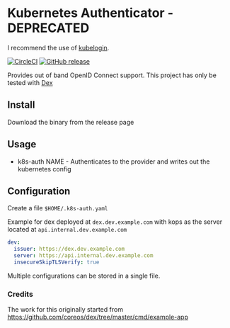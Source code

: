 # Kubernetes Authenticator - DEPRECATED

I recommend the use of [kubelogin](https://github.com/int128/kubelogin).

[![CircleCI](https://circleci.com/gh/sstarcher/k8s-auth.svg?style=shield)](https://circleci.com/gh/sstarcher/k8s-auth)
[![GitHub release](https://img.shields.io/github/release/sstarcher/k8s-auth.svg)](https://github.com/sstarcher/k8s-auth/releases)

Provides out of band OpenID Connect support.  This project has only be tested with [Dex](https://github.com/coreos/dex/)

## Install

Download the binary from the release page

## Usage

* k8s-auth NAME - Authenticates to the provider and writes out the kubernetes config

## Configuration

Create a file `$HOME/.k8s-auth.yaml`

Example for dex deployed at `dex.dev.example.com` with kops as the server located at `api.internal.dev.example.com`
```yaml
dev:
  issuer: https://dex.dev.example.com
  server: https://api.internal.dev.example.com
  insecureSkipTLSVerify: true
```

Multiple configurations can be stored in a single file.

### Credits
The work for this originally started from https://github.com/coreos/dex/tree/master/cmd/example-app
